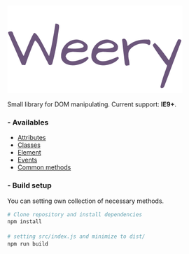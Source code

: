 [![Weery](./weery.png "Weery")](https://github.com/sevenns/weery.js "Weery")

Small library for DOM manipulating. Current support: **IE9+**.

### - Availables

- [Attributes][attr]
- [Classes][class]
- [Element][element]
- [Events][event]
- [Common methods][common]

### - Build setup

You can setting own collection of necessary methods.

```bash
# Clone repository and install dependencies
npm install

# setting src/index.js and minimize to dist/
npm run build
```

[attr]: https://github.com/sevenns/weery.js/blob/master/docs/attr.md
[class]: https://github.com/sevenns/weery.js/blob/master/docs/class.md
[common]: https://github.com/sevenns/weery.js/blob/master/docs/common.md
[element]: https://github.com/sevenns/weery.js/blob/master/docs/element.md
[event]: https://github.com/sevenns/weery.js/blob/master/docs/event.md
